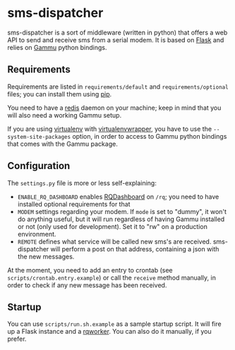 sms-dispatcher
=========

sms-dispatcher is a sort of middleware (written in python) that offers a web API to send and receive sms from a serial modem. It is based on [Flask] and relies on [Gammu] python bindings.



Requirements
------------

Requirements are listed in `requirements/default` and `requirements/optional` files; you can install them using [pip].


You need to have a [redis] daemon on your machine; keep in mind that you will also need a working Gammu setup.


If you are using [virtualenv] with [virtualenvwrapper], you have to use the `--system-site-packages` option, in order to access to Gammu python bindings that comes with the Gammu package.


Configuration
-------------
The `settings.py` file is more or less self-explaining:

* `ENABLE_RQ_DASHBOARD` enables [RQDashboard] on `/rq`; you need to have installed optional requirements for that
* `MODEM` settings regarding your modem. If `mode` is set to "dummy", it won't do anything useful, but it will run regardless of having Gammu installed or not (only used for development). Set it to "rw" on a production environment.
* `REMOTE` defines what service will be called new sms's are received. sms-dispatcher will perform a post on that address, containing a json with the new messages.

At the moment, you need to add an entry to crontab (see `scripts/crontab.entry.example`) or call the `receive` method manually, in order to check if any new message has been received.

Startup
-------
You can use `scripts/run.sh.example` as a sample startup script. It will fire up a Flask instance and a [rqworker]. You can also do it manually, if you prefer.

[Gammu]:http://wammu.eu/gammu/
[pip]:http://pypi.python.org/pypi/pip/
[virtualenv]:http://pypi.python.org/pypi/virtualenv
[virtualenvwrapper]:https://bitbucket.org/dhellmann/virtualenvwrapper
[RQDashboard]:https://github.com/nvie/rq-dashboard
[rqworker]:http://python-rq.org/docs/workers/
[Flask]:http://flask.pocoo.org/
[redis]:http://redis.io/
